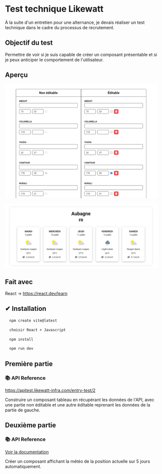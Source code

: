 
# Test technique Likewatt

À la suite d'un entretien pour une alternance, je devais réaliser un test technique dans le cadre du processus de recrutement.





## Objectif du test

Permettre de voir si je suis capable de créer un composant présentable et si je peux anticiper le comportement de l'utilisateur.
## Aperçu

![Tableau](https://github.com/AlexDDevv/test-tech-Likewatt/blob/master/screenshots/array.png)

![Météo](https://github.com/AlexDDevv/test-tech-Likewatt/blob/master/screenshots/meteo.png)
## Fait avec

React → https://react.dev/learn

## ✔ Installation

```bash
  npm create vite@latest
```

```bash
  choisir React + Javascript
```

```bash
  npm install
```

```bash
  npm run dev
```






## Première partie

### 📚 API Reference

https://apitest.likewatt-infra.com/entry-test/2

Construire un composant tableau en récupérant les données de l'API, avec une partie non éditable et une autre éditable reprenant les données de la partie de gauche.

## Deuxième partie

### 📚 API Reference

[Voir la documentation](https://www.weatherbit.io/api/weather-forecast-16-day)

Créer un composant affichant la météo de la position actuelle sur 5 jours automatiquement.
